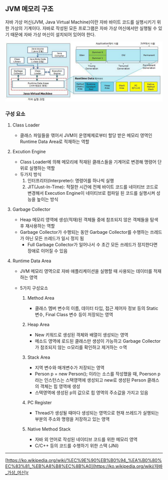 ## JVM 메모리 구조

자바 가상 머신(JVM, Java Virtual Machine)이란 자바 바이트 코드를 실행시키기 위한 가상의 기계이다. 자바로 작성된 모든 프로그램은 자바 가상 머신에서만 실행될 수 있기 때문에 자바 가상 머신이 설치되어 있어야 한다.

![](../image/java/JVM.PNG)

### 구성 요소

1. Class Loader

   - 클래스 파일들을 엮어서 JVM이 운영체제로부터 할당 받은 메모리 영역인 Runtime Data Area로 적재하는 역할

2. Excution Engine

   - Class Loader에 의해 메모리에 적재된 클래스들을 기계어로 변경해 명령어 단위로 실행하는 역할
   - 두가지 방식
     1. 인터프리터(Interpreter): 명령어를 하나씩 실행
     2. JIT(Just-In-Time): 적절한 시간에 전체 바이트 코드를 네이티브 코드로 변경해서 Execution Engine이 네이티브로 컴파일 된 코드를 실행시켜 성능을 높이는 방식

3. Garbage Collector

   - Heap 메모리 영역에 생성(적재)된 객체들 중에 참조되지 않은 객체들을 탐색 후 재사용하는 역할
   - Garbage Collector가 수행되는 동안 Garbage Collector를 수행하는 쓰레드가 아닌 모든 쓰레드가 일시 정지 됨
     - Full Garbage Collector가 일어나서 수 초간 모든 쓰레드가 정지한다면 장애로 이어질 수 있음

4. Runtime Data Area

   - JVM 메모리 영역으로 자바 애플리케이션을 실행할 때 사용되는 데이터를 적재하는 영역

   - 5가지 구성요소

     1. Method Area

        - 클래스 멤버 변수의 이름, 데이터 타입, 접근 제어자 정보 등의 Static 변수, Final Class 변수 등이 저장되는 영역

     2. Heap Area

        - New 키워드로 생성된 객체와 배열이 생성되는 영역
        - 메소드 영역에 로드된 클래스만 생성이 가능하고 Garbage Collector가 참조되지 않는 ㅁ모리를 확인하고 제거하는 ㅇ역

     3. Stack Area

        - 지역 변수와 매개변수가 저장되는 영역
        - Person p = new Person(); 이라는 소스를 작성했을 때, Poerson p라는 인스턴스는 스택영역에 생성되고 new로 생성된 Person 클래스의 객체는 힙 영역에 생성
        - 스택영역에 생성된 p의 값으로 힙 영역의 주소값을 가지고 있음

     4. PC Register

        - Thread가 생성될 때마다 생성되는 영역으로 현재 쓰레드가 실행되는 부분의 주소와 명령을 저장하고 있는 영역

     5. Native Method Stack

        - 자바 외 언어로 작성된 네이티브 코드를 위한 메모리 영역
        - C/C++ 등의 코드를 수행하기 위한 스택 (JNI)



***

[https://ko.wikipedia.org/wiki/%EC%9E%90%EB%B0%94_%EA%B0%80%EC%83%81_%EB%A8%B8%EC%8B%A0](https://ko.wikipedia.org/wiki/자바_가상_머신)r